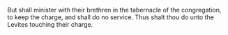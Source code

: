 But shall minister with their brethren in the tabernacle of the congregation, to keep the charge, and shall do no service. Thus shalt thou do unto the Levites touching their charge.
